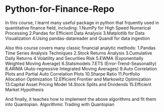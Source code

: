 # Python-for-Finance-Repo

In this course, I learnt many useful package in python that frquently used in quantitative finance field, including:
1.NumPy for High Speed Numerical Processing
2.Pandas for Efficient Data Analysis
3.Matplotlib for Data Visualization
4.Using pandas-datareader and Quandl for data ingestion


Also this course covers many classic financial analytic methods:
1.Pandas Time Series Analysis Techniques
2.Stock Returns Analysis
3.Cumulative Daily Returns
4.Volatility and Securities Risk
5.EWMA (Exponentially Weighted Moving Average)
6.Statsmodels
7.ETS (Error-Trend-Seasonality)
8.ARIMA (Auto-regressive Integrated Moving Averages)
9.Auto Correlation Plots and Partial Auto Correlation Plots
10.Sharpe Ratio
11.Portfolio Allocation Optimization 
12.Efficient Frontier and Markowitz Optimization
13.Capital Asset Pricing Model
14.Stock Splits and Dividends
15.Efficient Market Hypothesis

And finally, it teaches how to implement the above algorithms and fit them into Quantopian.
Algorithmic Trading with Quantopian
